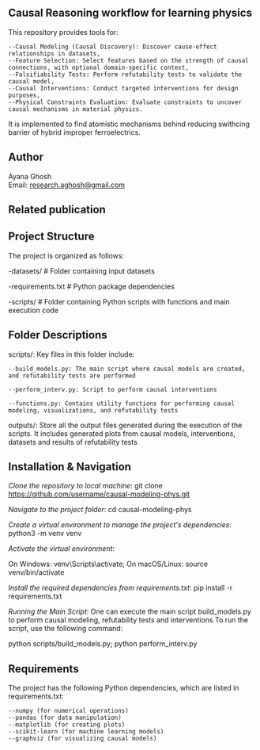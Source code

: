 ## Causal Reasoning workflow for learning physics
This repository provides tools for:

    --Causal Modeling (Causal Discovery): Discover cause-effect relationships in datasets,
    --Feature Selection: Select features based on the strength of causal connections, with optional domain-specific context,
    --Falsifiability Tests: Perform refutability tests to validate the causal model,
    --Causal Interventions: Conduct targeted interventions for design purposes,
    --Physical Constraints Evaluation: Evaluate constraints to uncover causal mechanisms in material physics.
It is implemented to find atomistic mechanisms behind reducing swithcing barrier of hybrid improper ferroelectrics. 

## Author

Ayana Ghosh  
Email: research.aghosh@gmail.com  

## Related publication


## Project Structure
The project is organized as follows:

  -datasets/           # Folder containing input datasets

  -requirements.txt    # Python package dependencies

  -scripts/            # Folder containing Python scripts with functions and main execution code

## Folder Descriptions

  scripts/: Key files in this folder include:

    --build_models.py: The main script where causal models are created, and refutability tests are performed

    --perform_interv.py: Script to perform causal interventions

    --functions.py: Contains utility functions for performing causal modeling, visualizations, and refutability tests

  outputs/: Store all the output files generated during the execution of the scripts. It includes
  generated plots from causal models, interventions, datasets and results of refutability tests

## Installation & Navigation

*Clone the repository to local machine*: git clone https://github.com/username/causal-modeling-phys.git

*Navigate to the project folder*: cd causal-modeling-phys

*Create a virtual environment to manage the project's dependencies*: python3 -m venv venv

*Activate the virtual environment*:

  On Windows: venv\Scripts\activate; On macOS/Linux: source venv/bin/activate

*Install the required dependencies from requirements.txt*: pip install -r requirements.txt

*Running the Main Script*:
One can execute the main script build_models.py to perform causal modeling, refutability tests and interventions
To run the script, use the following command:

python scripts/build_models.py; python perform_interv.py

## Requirements
The project has the following Python dependencies, which are listed in requirements.txt:

    --numpy (for numerical operations)
    --pandas (for data manipulation)
    --matplotlib (for creating plots)
    --scikit-learn (for machine learning models)
    --graphviz (for visualizing causal models)

